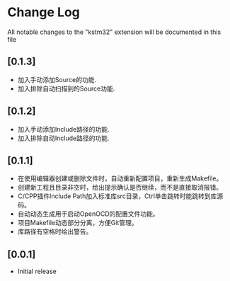 # Change Log

All notable changes to the "kstm32" extension will be documented in this file


## [0.1.3]

- 加入手动添加Source的功能.
- 加入排除自动扫描到的Source功能.


## [0.1.2]

- 加入手动添加Include路径的功能.
- 加入排除自动Include路径的功能.

## [0.1.1]

- 在使用编辑器创建或删除文件时，自动重新配置项目，重新生成Makefile。
- 创建新工程且目录非空时，给出提示确认是否继续，而不是直接取消报错。
- C/CPP插件Include Path加入标准库src目录，Ctrl单击跳转时能跳转到库源码。
- 自动动态生成用于启动OpenOCD的配置文件功能。
- 项目Makefile动态部分分离，方便Git管理。
- 库路径有空格时给出警告。


## [0.0.1]

- Initial release